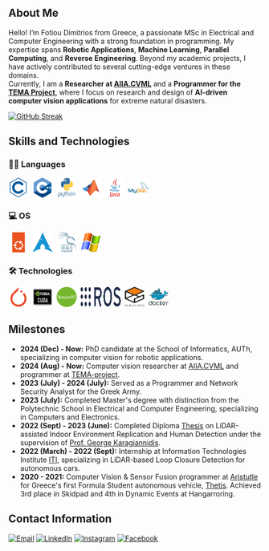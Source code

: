 ## About Me
Hello! I’m Fotiou Dimitrios from Greece, a passionate MSc in Electrical and Computer Engineering with a strong foundation in programming. My expertise spans **Robotic Applications**, **Machine Learning**, **Parallel Computing**, and **Reverse Engineering**. Beyond my academic projects, I have actively contributed to several cutting-edge ventures in these domains.  
Currently, I am a **Researcher at [AIIA.CVML](https://aiia.csd.auth.gr/computer-vision-machine-learning/)** and a **Programmer for the [TEMA Project](https://tema-project.eu/)**, where I focus on research and design of **AI-driven computer vision applications** for extreme natural disasters.

[![GitHub Streak](https://github-readme-streak-stats-phi-pearl.vercel.app?user=dimfot3&theme=dark&mode=weekly)](https://git.io/streak-stats)


## Skills and Technologies
### 👨‍💻 Languages
<div>
  <img src="https://github.com/dimfot3/dimfot3/blob/main/icons/clang.svg" title="C" alt="C" width="40" height="40"/>&nbsp;
  <img src="https://github.com/dimfot3/dimfot3/blob/main/icons/cpplang.svg" title="Cpp" alt="Cpp" width="40" height="40"/>&nbsp;
  <img src="https://github.com/dimfot3/dimfot3/blob/main/icons/pythonlang.svg" title="Python" alt="Python" width="40" height="40"/>&nbsp;
  <img src="https://github.com/dimfot3/dimfot3/blob/main/icons/matlab.svg" title="Matlab" alt="Matlab" width="40" height="40"/>&nbsp;
  <img src="https://github.com/dimfot3/dimfot3/blob/main/icons/java.svg" title="Java" alt="Java" width="40" height="40"/>&nbsp;
  <img src="https://github.com/dimfot3/dimfot3/blob/main/icons/mysql.svg" title="MySQL" alt="MySQL" width="40" height="40"/>&nbsp;
</div>

### 💻 OS
<div>
  <img src="https://github.com/dimfot3/dimfot3/blob/main/icons/ubuntu.svg" title="Ubuntu" alt="Ubuntu" width="40" height="40"/>&nbsp;
  <img src="https://github.com/dimfot3/dimfot3/blob/main/icons/arch.png" title="Arch" alt="Arch" width="40" height="40"/>&nbsp;
  <img src="https://github.com/dimfot3/dimfot3/blob/main/icons/kali.png" title="Kali" alt="Kali" width="40" height="40"/>&nbsp;
  <img src="https://github.com/dimfot3/dimfot3/blob/main/icons/windows.png" title="Windows" alt="Windows" width="40" height="40"/>&nbsp;
</div>

### 🛠️ Technologies
<div>
  <img src="https://github.com/dimfot3/dimfot3/blob/main/icons/torch.svg" title="Pytorch" alt="Pytorch" width="40" height="40"/>&nbsp;
  <img src="https://github.com/dimfot3/dimfot3/blob/main/icons/cuda.png" title="CUDA" alt="CUDA" width="40" height="40"/>&nbsp;
  <img src="https://github.com/dimfot3/dimfot3/blob/main/icons/tensorrt.png" title="TensorRT" alt="TensorRT" width="40" height="40"/>&nbsp;
  <img src="https://github.com/dimfot3/dimfot3/blob/main/icons/ros.png" title="ROS" alt="ROS" width="80" height="40"/>&nbsp;
  <img src="https://github.com/dimfot3/dimfot3/blob/main/icons/gazebo.png" title="Gazebo" alt="Gazebo" width="40" height="40"/>&nbsp;
  <img src="https://github.com/dimfot3/dimfot3/blob/main/icons/docker.svg" title="Docker" alt="Docker" width="40" height="40"/>&nbsp;
</div>

## Milestones
- **2024 (Dec) - Now:** PhD candidate at the School of Informatics, AUTh, specializing in computer vision for robotic applications.
- **2024 (Aug) - Now:** Computer vision researcher at [AIIA.CVML](https://aiia.csd.auth.gr/computer-vision-machine-learning/) and programmer at [TEMA-project](https://tema-project.eu/).
- **2023 (July) -  2024 (July):** Served as a Programmer and Network Security Analyst for the Greek Army.
- **2023 (July):** Completed Master's degree with distinction from the Polytechnic School in Electrical and Computer Engineering, specializing in Computers and Electronics.
- **2022 (Sept) - 2023 (June):** Completed Diploma [Thesis](https://drive.google.com/file/d/1bU3LGlbmP9Ni8-itYjfeBEJv9t3pE1vR/view?pli=1) on LiDAR-assisted Indoor Environment Replication and Human Detection under the supervision of [Prof. George Karagiannidis](https://scholar.google.com/citations?user=7FZ1r94AAAAJ).
- **2022 (March) - 2022 (Sept):** Internship at Information Technologies Institute [ITI](https://www.iti.gr/iti/en/home/), specializing in LiDAR-based Loop Closure Detection for autonomous cars.
- **2020 - 2021:** Computer Vision & Sensor Fusion programmer at [Aristutle](https://www.aristurtle.gr/) for Greece's first Formula Student autonomous vehicle, [Thetis](https://www.aristurtle.gr/thetisdv/). Achieved 3rd place in Skidpad and 4th in Dynamic Events at Hangarroring.

## Contact Information
[![Email](https://img.shields.io/badge/Email-D14836?style=for-the-badge&logo=gmail&logoColor=white)](mailto:fotiou.dimitris3@gmail.com) 
[![LinkedIn](https://img.shields.io/badge/LinkedIn-0077B5?style=for-the-badge&logo=linkedin&logoColor=white)](https://gr.linkedin.com/in/dimitrios-fotiou-a74200189?trk=people-guest_people_search-card) 
[![Instagram](https://img.shields.io/badge/Instagram-E4405F?style=for-the-badge&logo=instagram&logoColor=white)](https://www.instagram.com/dimitrisfwtiou/)
[![Facebook](https://img.shields.io/badge/Facebook-1877F2?style=for-the-badge&logo=facebook&logoColor=white)](https://www.facebook.com/fotiou3) 

